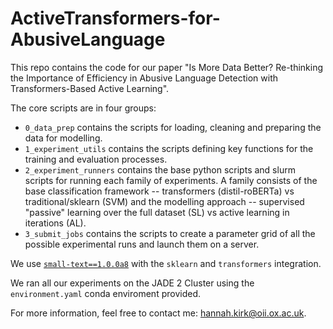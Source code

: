 # ActiveTransformers-for-AbusiveLanguage

This repo contains the code for our paper "Is More Data Better? Re-thinking the Importance of Efficiency in Abusive
Language Detection with Transformers-Based Active Learning".

The core scripts are in four groups:
* `0_data_prep` contains the scripts for loading, cleaning and preparing the data for modelling.
* `1_experiment_utils` contains the scripts defining key functions for the training and evaluation processes.
* `2_experiment_runners` contains the base python scripts and slurm scripts for running each family of experiments. A family consists of the base classification framework -- transformers (distil-roBERTa) vs traditional/sklearn (SVM) and the modelling approach -- supervised "passive" learning over the full dataset (SL) vs active learning in iterations (AL).
* `3_submit_jobs` contains the scripts to create a parameter grid of all the possible experimental runs and launch them on a server.

We use [`small-text==1.0.0a8`](https://github.com/webis-de/small-text) with the `sklearn` and `transformers` integration.

We ran all our experiments on the JADE 2 Cluster using the `environment.yaml` conda enviroment provided.

For more information, feel free to contact me: hannah.kirk@oii.ox.ac.uk. 


